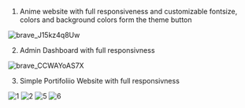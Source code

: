1. Anime website with full responsiveness and customizable fontsize, colors and background colors form the theme button

![brave_J15kz4q8Uw](https://user-images.githubusercontent.com/94290915/218498896-47db8d08-58c3-45c1-9be6-358a2116d2bd.png)

2. Admin Dashboard with full responsivness

![brave_CCWAYoAS7X](https://user-images.githubusercontent.com/94290915/219325063-fb838011-030a-4e63-a7fa-267318561e98.png)

3. Simple Portifoliio Website with full responsivness

![1](https://user-images.githubusercontent.com/94290915/229153553-b22111a4-11d2-4f4f-bb85-57c55bb37222.png)
![2](https://user-images.githubusercontent.com/94290915/229153592-6674fe6f-adbf-44a2-a7e1-8857915ab083.png)
![5](https://user-images.githubusercontent.com/94290915/229153715-9b22482b-087c-4b6b-9172-effa9ebc3d22.png)
![6](https://user-images.githubusercontent.com/94290915/229153735-a8e2e854-5944-40c3-9ebd-d7a5bd84546e.png)


